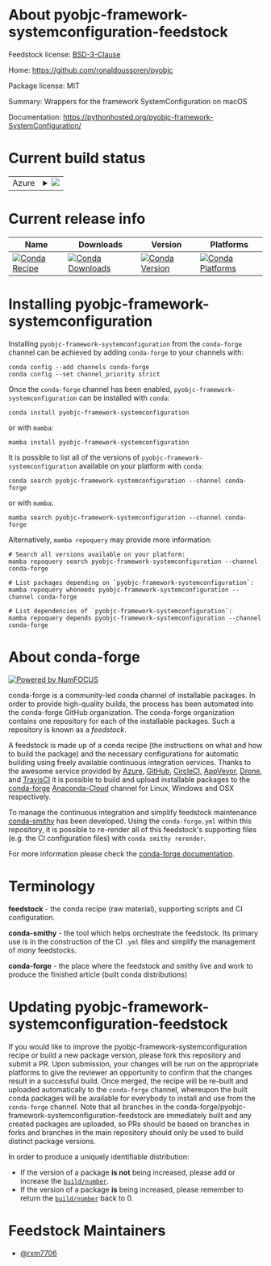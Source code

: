 About pyobjc-framework-systemconfiguration-feedstock
====================================================

Feedstock license: [BSD-3-Clause](https://github.com/conda-forge/pyobjc-framework-systemconfiguration-feedstock/blob/main/LICENSE.txt)

Home: https://github.com/ronaldoussoren/pyobjc

Package license: MIT

Summary: Wrappers for the framework SystemConfiguration on macOS

Documentation: https://pythonhosted.org/pyobjc-framework-SystemConfiguration/

Current build status
====================


<table>
    
  <tr>
    <td>Azure</td>
    <td>
      <details>
        <summary>
          <a href="https://dev.azure.com/conda-forge/feedstock-builds/_build/latest?definitionId=19562&branchName=main">
            <img src="https://dev.azure.com/conda-forge/feedstock-builds/_apis/build/status/pyobjc-framework-systemconfiguration-feedstock?branchName=main">
          </a>
        </summary>
        <table>
          <thead><tr><th>Variant</th><th>Status</th></tr></thead>
          <tbody><tr>
              <td>osx_64_python3.10.____cpython</td>
              <td>
                <a href="https://dev.azure.com/conda-forge/feedstock-builds/_build/latest?definitionId=19562&branchName=main">
                  <img src="https://dev.azure.com/conda-forge/feedstock-builds/_apis/build/status/pyobjc-framework-systemconfiguration-feedstock?branchName=main&jobName=osx&configuration=osx%20osx_64_python3.10.____cpython" alt="variant">
                </a>
              </td>
            </tr><tr>
              <td>osx_64_python3.11.____cpython</td>
              <td>
                <a href="https://dev.azure.com/conda-forge/feedstock-builds/_build/latest?definitionId=19562&branchName=main">
                  <img src="https://dev.azure.com/conda-forge/feedstock-builds/_apis/build/status/pyobjc-framework-systemconfiguration-feedstock?branchName=main&jobName=osx&configuration=osx%20osx_64_python3.11.____cpython" alt="variant">
                </a>
              </td>
            </tr><tr>
              <td>osx_64_python3.12.____cpython</td>
              <td>
                <a href="https://dev.azure.com/conda-forge/feedstock-builds/_build/latest?definitionId=19562&branchName=main">
                  <img src="https://dev.azure.com/conda-forge/feedstock-builds/_apis/build/status/pyobjc-framework-systemconfiguration-feedstock?branchName=main&jobName=osx&configuration=osx%20osx_64_python3.12.____cpython" alt="variant">
                </a>
              </td>
            </tr><tr>
              <td>osx_64_python3.8.____cpython</td>
              <td>
                <a href="https://dev.azure.com/conda-forge/feedstock-builds/_build/latest?definitionId=19562&branchName=main">
                  <img src="https://dev.azure.com/conda-forge/feedstock-builds/_apis/build/status/pyobjc-framework-systemconfiguration-feedstock?branchName=main&jobName=osx&configuration=osx%20osx_64_python3.8.____cpython" alt="variant">
                </a>
              </td>
            </tr><tr>
              <td>osx_64_python3.9.____cpython</td>
              <td>
                <a href="https://dev.azure.com/conda-forge/feedstock-builds/_build/latest?definitionId=19562&branchName=main">
                  <img src="https://dev.azure.com/conda-forge/feedstock-builds/_apis/build/status/pyobjc-framework-systemconfiguration-feedstock?branchName=main&jobName=osx&configuration=osx%20osx_64_python3.9.____cpython" alt="variant">
                </a>
              </td>
            </tr>
          </tbody>
        </table>
      </details>
    </td>
  </tr>
</table>

Current release info
====================

| Name | Downloads | Version | Platforms |
| --- | --- | --- | --- |
| [![Conda Recipe](https://img.shields.io/badge/recipe-pyobjc--framework--systemconfiguration-green.svg)](https://anaconda.org/conda-forge/pyobjc-framework-systemconfiguration) | [![Conda Downloads](https://img.shields.io/conda/dn/conda-forge/pyobjc-framework-systemconfiguration.svg)](https://anaconda.org/conda-forge/pyobjc-framework-systemconfiguration) | [![Conda Version](https://img.shields.io/conda/vn/conda-forge/pyobjc-framework-systemconfiguration.svg)](https://anaconda.org/conda-forge/pyobjc-framework-systemconfiguration) | [![Conda Platforms](https://img.shields.io/conda/pn/conda-forge/pyobjc-framework-systemconfiguration.svg)](https://anaconda.org/conda-forge/pyobjc-framework-systemconfiguration) |

Installing pyobjc-framework-systemconfiguration
===============================================

Installing `pyobjc-framework-systemconfiguration` from the `conda-forge` channel can be achieved by adding `conda-forge` to your channels with:

```
conda config --add channels conda-forge
conda config --set channel_priority strict
```

Once the `conda-forge` channel has been enabled, `pyobjc-framework-systemconfiguration` can be installed with `conda`:

```
conda install pyobjc-framework-systemconfiguration
```

or with `mamba`:

```
mamba install pyobjc-framework-systemconfiguration
```

It is possible to list all of the versions of `pyobjc-framework-systemconfiguration` available on your platform with `conda`:

```
conda search pyobjc-framework-systemconfiguration --channel conda-forge
```

or with `mamba`:

```
mamba search pyobjc-framework-systemconfiguration --channel conda-forge
```

Alternatively, `mamba repoquery` may provide more information:

```
# Search all versions available on your platform:
mamba repoquery search pyobjc-framework-systemconfiguration --channel conda-forge

# List packages depending on `pyobjc-framework-systemconfiguration`:
mamba repoquery whoneeds pyobjc-framework-systemconfiguration --channel conda-forge

# List dependencies of `pyobjc-framework-systemconfiguration`:
mamba repoquery depends pyobjc-framework-systemconfiguration --channel conda-forge
```


About conda-forge
=================

[![Powered by
NumFOCUS](https://img.shields.io/badge/powered%20by-NumFOCUS-orange.svg?style=flat&colorA=E1523D&colorB=007D8A)](https://numfocus.org)

conda-forge is a community-led conda channel of installable packages.
In order to provide high-quality builds, the process has been automated into the
conda-forge GitHub organization. The conda-forge organization contains one repository
for each of the installable packages. Such a repository is known as a *feedstock*.

A feedstock is made up of a conda recipe (the instructions on what and how to build
the package) and the necessary configurations for automatic building using freely
available continuous integration services. Thanks to the awesome service provided by
[Azure](https://azure.microsoft.com/en-us/services/devops/), [GitHub](https://github.com/),
[CircleCI](https://circleci.com/), [AppVeyor](https://www.appveyor.com/),
[Drone](https://cloud.drone.io/welcome), and [TravisCI](https://travis-ci.com/)
it is possible to build and upload installable packages to the
[conda-forge](https://anaconda.org/conda-forge) [Anaconda-Cloud](https://anaconda.org/)
channel for Linux, Windows and OSX respectively.

To manage the continuous integration and simplify feedstock maintenance
[conda-smithy](https://github.com/conda-forge/conda-smithy) has been developed.
Using the ``conda-forge.yml`` within this repository, it is possible to re-render all of
this feedstock's supporting files (e.g. the CI configuration files) with ``conda smithy rerender``.

For more information please check the [conda-forge documentation](https://conda-forge.org/docs/).

Terminology
===========

**feedstock** - the conda recipe (raw material), supporting scripts and CI configuration.

**conda-smithy** - the tool which helps orchestrate the feedstock.
                   Its primary use is in the construction of the CI ``.yml`` files
                   and simplify the management of *many* feedstocks.

**conda-forge** - the place where the feedstock and smithy live and work to
                  produce the finished article (built conda distributions)


Updating pyobjc-framework-systemconfiguration-feedstock
=======================================================

If you would like to improve the pyobjc-framework-systemconfiguration recipe or build a new
package version, please fork this repository and submit a PR. Upon submission,
your changes will be run on the appropriate platforms to give the reviewer an
opportunity to confirm that the changes result in a successful build. Once
merged, the recipe will be re-built and uploaded automatically to the
`conda-forge` channel, whereupon the built conda packages will be available for
everybody to install and use from the `conda-forge` channel.
Note that all branches in the conda-forge/pyobjc-framework-systemconfiguration-feedstock are
immediately built and any created packages are uploaded, so PRs should be based
on branches in forks and branches in the main repository should only be used to
build distinct package versions.

In order to produce a uniquely identifiable distribution:
 * If the version of a package **is not** being increased, please add or increase
   the [``build/number``](https://docs.conda.io/projects/conda-build/en/latest/resources/define-metadata.html#build-number-and-string).
 * If the version of a package **is** being increased, please remember to return
   the [``build/number``](https://docs.conda.io/projects/conda-build/en/latest/resources/define-metadata.html#build-number-and-string)
   back to 0.

Feedstock Maintainers
=====================

* [@rxm7706](https://github.com/rxm7706/)

